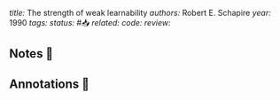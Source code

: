 *title:* The strength of weak learnability
*authors:* Robert E. Schapire
*year:* 1990
*tags:* 
*status:* #📥
*related:*
*code:*
*review:*

## Notes 📍

## Annotations 📖